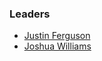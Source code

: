### Leaders

* [Justin Ferguson](mailto:justin.ferguson@owasp.org)
* [Joshua Williams](mailto:j.williams@owasp.org)
